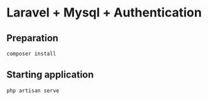 Laravel + Mysql + Authentication
====================================================




Preparation
------------
```
composer install
```

Starting application
--------------------
```
php artisan serve
```
